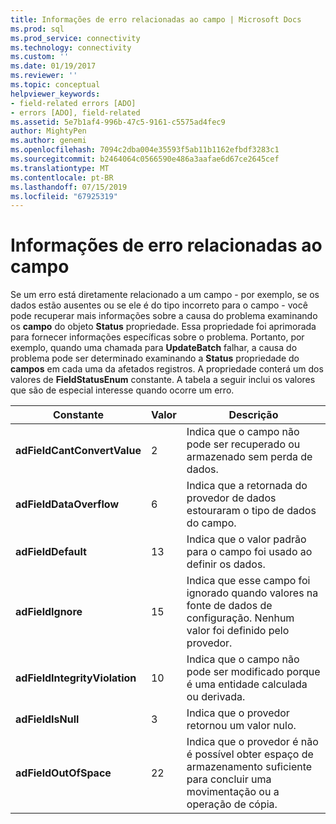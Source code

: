 ```yaml
---
title: Informações de erro relacionadas ao campo | Microsoft Docs
ms.prod: sql
ms.prod_service: connectivity
ms.technology: connectivity
ms.custom: ''
ms.date: 01/19/2017
ms.reviewer: ''
ms.topic: conceptual
helpviewer_keywords:
- field-related errors [ADO]
- errors [ADO], field-related
ms.assetid: 5e7b1af4-996b-47c5-9161-c5575ad4fec9
author: MightyPen
ms.author: genemi
ms.openlocfilehash: 7094c2dba004e35593f5ab11b1162efbdf3283c1
ms.sourcegitcommit: b2464064c0566590e486a3aafae6d67ce2645cef
ms.translationtype: MT
ms.contentlocale: pt-BR
ms.lasthandoff: 07/15/2019
ms.locfileid: "67925319"
---
```

# <a name="field-related-error-information"></a>Informações de erro relacionadas ao campo
Se um erro está diretamente relacionado a um campo - por exemplo, se os dados estão ausentes ou se ele é do tipo incorreto para o campo - você pode recuperar mais informações sobre a causa do problema examinando os **campo** do objeto **Status**  propriedade. Essa propriedade foi aprimorada para fornecer informações específicas sobre o problema. Portanto, por exemplo, quando uma chamada para **UpdateBatch** falhar, a causa do problema pode ser determinado examinando a **Status** propriedade do **campos** em cada uma da afetados registros. A propriedade conterá um dos valores de **FieldStatusEnum** constante. A tabela a seguir inclui os valores que são de especial interesse quando ocorre um erro.  
  
|Constante|Valor|Descrição|  
|--------------|-----------|-----------------|  
|**adFieldCantConvertValue**|2|Indica que o campo não pode ser recuperado ou armazenado sem perda de dados.|  
|**adFieldDataOverflow**|6|Indica que a retornada do provedor de dados estouraram o tipo de dados do campo.|  
|**adFieldDefault**|13|Indica que o valor padrão para o campo foi usado ao definir os dados.|  
|**adFieldIgnore**|15|Indica que esse campo foi ignorado quando valores na fonte de dados de configuração. Nenhum valor foi definido pelo provedor.|  
|**adFieldIntegrityViolation**|10|Indica que o campo não pode ser modificado porque é uma entidade calculada ou derivada.|  
|**adFieldIsNull**|3|Indica que o provedor retornou um valor nulo.|  
|**adFieldOutOfSpace**|22|Indica que o provedor é não é possível obter espaço de armazenamento suficiente para concluir uma movimentação ou a operação de cópia.|
